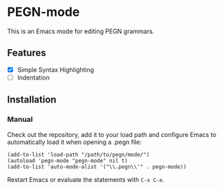 # PEGN-mode

This is an Emacs mode for editing PEGN grammars.

## Features
- [x] Simple Syntax Highlighting
- [ ] Indentation

## Installation

### Manual

Check out the repository, add it to your load path and configure Emacs to automatically load it when opening a .pegn file:

``` emacs-lisp
(add-to-list 'load-path "/path/to/pegn/mode/")
(autoload 'pegn-mode "pegn-mode" nil t)
(add-to-list 'auto-mode-alist '("\\.pegn\\'" . pegn-mode))
```

Restart Emacs or evaluate the statements with `C-x C-e`.
